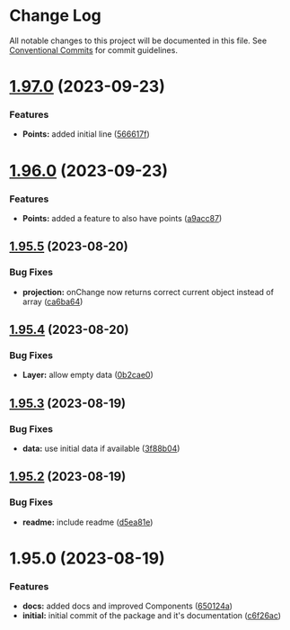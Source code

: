 # Change Log

All notable changes to this project will be documented in this file.
See [Conventional Commits](https://conventionalcommits.org) for commit guidelines.

# [1.97.0](https://github.com/wirewirewirewire/react-projection-mapping/compare/v1.96.0...v1.97.0) (2023-09-23)


### Features

* **Points:** added initial line ([566617f](https://github.com/wirewirewirewire/react-projection-mapping/commit/566617f3dafb6e132bb8682f6f0979420e405e0e))





# [1.96.0](https://github.com/wirewirewirewire/react-projection-mapping/compare/v1.95.5...v1.96.0) (2023-09-23)


### Features

* **Points:** added a feature to also have points ([a9acc87](https://github.com/wirewirewirewire/react-projection-mapping/commit/a9acc8789083df1c49ab3c1270f23001cb90602e))





## [1.95.5](https://github.com/wirewirewirewire/react-projection-mapping/compare/v1.95.4...v1.95.5) (2023-08-20)


### Bug Fixes

* **projection:** onChange now returns correct current object instead of array ([ca6ba64](https://github.com/wirewirewirewire/react-projection-mapping/commit/ca6ba64323c511b10112ea5e0463329f01947ae1))





## [1.95.4](https://github.com/wirewirewirewire/react-projection-mapping/compare/v1.95.3...v1.95.4) (2023-08-20)


### Bug Fixes

* **Layer:** allow empty data ([0b2cae0](https://github.com/wirewirewirewire/react-projection-mapping/commit/0b2cae0b420241e53d8a935c9683e78a291017a1))





## [1.95.3](https://github.com/wirewirewirewire/react-projection-mapping/compare/v1.95.2...v1.95.3) (2023-08-19)


### Bug Fixes

* **data:** use initial data if available ([3f88b04](https://github.com/wirewirewirewire/react-projection-mapping/commit/3f88b04318fa7382574cfdffca04bddc4f4d38a7))





## [1.95.2](https://github.com/wirewirewirewire/react-projection-mapping/compare/v1.95.1...v1.95.2) (2023-08-19)


### Bug Fixes

* **readme:** include readme ([d5ea81e](https://github.com/wirewirewirewire/react-projection-mapping/commit/d5ea81efe74aa1c172a1f1dfee91e8a78ba024a1))





# 1.95.0 (2023-08-19)


### Features

* **docs:** added docs and improved Components ([650124a](https://github.com/wirewirewirewire/react-projection-mapping/commit/650124aa057c9e029d079baf5bfae4de7d47f10b))
* **initial:** initial commit of the package and it's documentation ([c6f26ac](https://github.com/wirewirewirewire/react-projection-mapping/commit/c6f26ac369582c96ec0b3c8e0b59c6be9fc69252))
